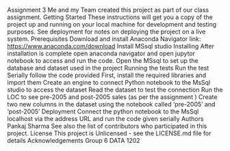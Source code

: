 Assignment 3
Me and my Team created this project as part of our class assignment.
Getting Started
These instructions will get you a copy of the project up and running on your local machine for development and testing purposes. See deployment for notes on deploying the project on a live system.
Prerequisites
Download and install Anaconda Navigator link: https://www.anaconda.com/download
Install MSsql studio 
Installing
After installation is complete open anaconda navigator and open jupytor notebook to access and run the code. 
Open the MSsql to set up the database and dataset used in the project 
Running the tests
Run the test Serially follow the code provided
First, install the required libraries and import them
Create an engine to connect Python notebook to the MsSql studio to access the dataset
Read the dataset to test the connection 
Run the LOC to see pre-2005 and post-2005 sales (as per the assignment )
Create two new columns in the dataset using the notebook called ‘pre-2005’ and ‘post-2005’
Deployment
Connect the python notebook to the MsSql localhost via the address URL and run the code given serially 
Authors
Pankaj Sharma
See also the list of contributors who participated in this project.
License
This project is Unlicensed - see the LICENSE.md file for details
Acknowledgements
Group 6 DATA 1202

